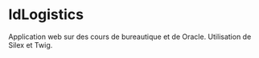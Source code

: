 # IdLogistics
Application web sur des cours de bureautique et de Oracle.
Utilisation de Silex et Twig.
